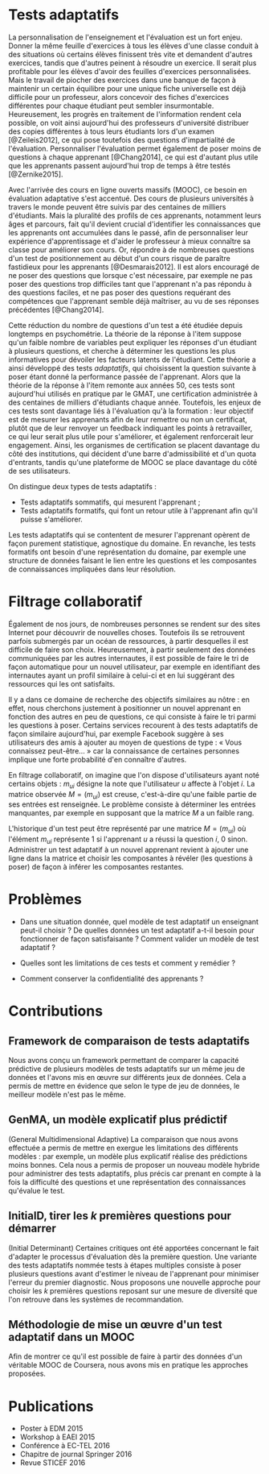 # Tests adaptatifs

La personnalisation de l'enseignement et l'évaluation est un fort enjeu. Donner la même feuille d'exercices à tous les élèves d'une classe conduit à des situations où certains élèves finissent très vite et demandent d'autres exercices, tandis que d'autres peinent à résoudre un exercice. Il serait plus profitable pour les élèves d'avoir des feuilles d'exercices personnalisées. Mais le travail de piocher des exercices dans une banque de façon à maintenir un certain équilibre pour une unique fiche universelle est déjà difficile pour un professeur, alors concevoir des fiches d'exercices différentes pour chaque étudiant peut sembler insurmontable. Heureusement, les progrès en traitement de l'information rendent cela possible, on voit ainsi aujourd'hui des professeurs d'université distribuer des copies différentes à tous leurs étudiants lors d'un examen [@Zeileis2012], ce qui pose toutefois des questions d'impartialité de l'évaluation. Personnaliser l'évaluation permet également de poser moins de questions à chaque apprenant [@Chang2014], ce qui est d'autant plus utile que les apprenants passent aujourd'hui trop de temps à être testés [@Zernike2015].

Avec l'arrivée des cours en ligne ouverts massifs (MOOC), ce besoin en évaluation adaptative s'est accentué. Des cours de plusieurs universités à travers le monde peuvent être suivis par des centaines de milliers d'étudiants. Mais la pluralité des profils de ces apprenants, notamment leurs âges et parcours, fait qu'il devient crucial d'identifier les connaissances que les apprenants ont accumulées dans le passé, afin de personnaliser leur expérience d'apprentissage et d'aider le professeur à mieux connaître sa classe pour améliorer son cours. Or, répondre à de nombreuses questions d'un test de positionnement au début d'un cours risque de paraître fastidieux pour les apprenants [@Desmarais2012]. Il est alors encouragé de ne poser des questions que lorsque c'est nécessaire, par exemple ne pas poser des questions trop difficiles tant que l'apprenant n'a pas répondu à des questions faciles, et ne pas poser des questions requérant des compétences que l'apprenant semble déjà maîtriser, au vu de ses réponses précédentes [@Chang2014].

Cette réduction du nombre de questions d'un test a été étudiée depuis longtemps en psychométrie. La théorie de la réponse à l'item suppose qu'un faible nombre de variables peut expliquer les réponses d'un étudiant à plusieurs questions, et cherche à déterminer les questions les plus informatives pour dévoiler les facteurs latents de l'étudiant. Cette théorie a ainsi développé des tests *adaptatifs*, qui choisissent la question suivante à poser étant donné la performance passée de l'apprenant. Alors que la théorie de la réponse à l'item remonte aux années 50, ces tests sont aujourd'hui utilisés en pratique par le GMAT, une certification administrée à des centaines de milliers d'étudiants chaque année. Toutefois, les enjeux de ces tests sont davantage liés à l'évaluation qu'à la formation : leur objectif est de mesurer les apprenants afin de leur remettre ou non un certificat, plutôt que de leur renvoyer un feedback indiquant les points à retravailler, ce qui leur serait plus utile pour s'améliorer, et également renforcerait leur engagement. Ainsi, les organismes de certification se placent davantage du côté des institutions, qui décident d'une barre d'admissibilité et d'un quota d'entrants, tandis qu'une plateforme de MOOC se place davantage du côté de ses utilisateurs.

On distingue deux types de tests adaptatifs :

- Tests adaptatifs sommatifs, qui mesurent l'apprenant ;
- Tests adaptatifs formatifs, qui font un retour utile à l'apprenant afin qu'il puisse s'améliorer.

Les tests adaptatifs qui se contentent de mesurer l'apprenant opèrent de façon purement statistique, agnostique du domaine. En revanche, les tests formatifs ont besoin d'une représentation du domaine, par exemple une structure de données faisant le lien entre les questions et les composantes de connaissances impliquées dans leur résolution.

# Filtrage collaboratif

Également de nos jours, de nombreuses personnes se rendent sur des sites Internet pour découvrir de nouvelles choses. Toutefois ils se retrouvent parfois submergés par un océan de ressources, à partir desquelles il est difficile de faire son choix. Heureusement, à partir seulement des données communiquées par les autres internautes, il est possible de faire le tri de façon automatique pour un nouvel utilisateur, par exemple en identifiant des internautes ayant un profil similaire à celui-ci et en lui suggérant des ressources qui les ont satisfaits.

Il y a dans ce domaine de recherche des objectifs similaires au nôtre : en effet, nous cherchons justement à positionner un nouvel apprenant en fonction des autres en peu de questions, ce qui consiste à faire le tri parmi les questions à poser. Certains services recourent à des tests adaptatifs de façon similaire aujourd'hui, par exemple Facebook suggère à ses utilisateurs des amis à ajouter au moyen de questions de type : « Vous connaissez peut-être… » car la connaissance de certaines personnes implique une forte probabilité d'en connaître d'autres.

En filtrage collaboratif, on imagine que l'on dispose d'utilisateurs ayant noté certains objets : $m_{ui}$ désigne la note que l'utilisateur $u$ affecte à l'objet $i$. La matrice observée $M = (m_{ui})$ est creuse, c'est-à-dire qu'une faible partie de ses entrées est renseignée. Le problème consiste à déterminer les entrées manquantes, par exemple en supposant que la matrice $M$ a un faible rang.

L'historique d'un test peut être représenté par une matrice $M = (m_{ui})$ où l'élément $m_{ui}$ représente 1 si l'apprenant $u$ a réussi la question $i$, 0 sinon. Administrer un test adaptatif à un nouvel apprenant revient à ajouter une ligne dans la matrice et choisir les composantes à révéler (les questions à poser) de façon à inférer les composantes restantes.

# Problèmes

- Dans une situation donnée, quel modèle de test adaptatif un enseignant peut-il choisir ? De quelles données un test adaptatif a-t-il besoin pour fonctionner de façon satisfaisante ? Comment valider un modèle de test adaptatif ?

- Quelles sont les limitations de ces tests et comment y remédier ?

- Comment conserver la confidentialité des apprenants ?

# Contributions

## Framework de comparaison de tests adaptatifs

Nous avons conçu un framework permettant de comparer la capacité prédictive de plusieurs modèles de tests adaptatifs sur un même jeu de données et l'avons mis en œuvre sur différents jeux de données. Cela a permis de mettre en évidence que selon le type de jeu de données, le meilleur modèle n'est pas le même.

## GenMA, un modèle explicatif plus prédictif

(General Multidimensional Adaptive) La comparaison que nous avons effectuée a permis de mettre en exergue les limitations des différents modèles : par exemple, un modèle plus explicatif réalise des prédictions moins bonnes. Cela nous a permis de proposer un nouveau modèle hybride pour administrer des tests adaptatifs, plus précis car prenant en compte à la fois la difficulté des questions et une représentation des connaissances qu'évalue le test.

## InitialD, tirer les $k$ premières questions pour démarrer

(Initial Determinant) Certaines critiques ont été apportées concernant le fait d'adapter le processus d'évaluation dès la première question. Une variante des tests adaptatifs nommée tests à étapes multiples consiste à poser plusieurs questions avant d'estimer le niveau de l'apprenant pour minimiser l'erreur du premier diagnostic. Nous proposons une nouvelle approche pour choisir les $k$ premières questions  reposant sur une mesure de diversité que l'on retrouve dans les systèmes de recommandation.

## Méthodologie de mise un œuvre d'un test adaptatif dans un MOOC

Afin de montrer ce qu'il est possible de faire à partir des données d'un véritable MOOC de Coursera, nous avons mis en pratique les approches proposées.

# Publications

- Poster à EDM 2015
- Workshop à EAEI 2015
- Conférence à EC-TEL 2016
- Chapitre de journal Springer 2016
- Revue STICEF 2016
